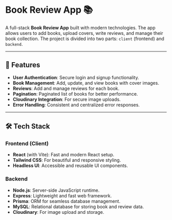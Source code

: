 # Book Review App 📚

A full-stack **Book Review App** built with modern technologies. The app allows users to add books, upload covers, write reviews, and manage their book collection. The project is divided into two parts: `client` (frontend) and `backend`.

---

## 🚀 Features

- **User Authentication**: Secure login and signup functionality.
- **Book Management**: Add, update, and view books with cover images.
- **Reviews**: Add and manage reviews for each book.
- **Pagination**: Paginated list of books for better performance.
- **Cloudinary Integration**: For secure image uploads.
- **Error Handling**: Consistent and centralized error responses.

---

## 🛠️ Tech Stack

### **Frontend (Client)**
- **React** (with Vite): Fast and modern React setup.
- **Tailwind CSS**: For beautiful and responsive styling.
- **Headless UI**: Accessible and reusable UI components.

### **Backend**
- **Node.js**: Server-side JavaScript runtime.
- **Express**: Lightweight and fast web framework.
- **Prisma**: ORM for seamless database management.
- **MySQL**: Relational database for storing book and review data.
- **Cloudinary**: For image upload and storage.



